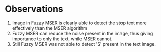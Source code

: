 # Observations

1. Image in Fuzzy MSER is clearly able to detect the stop text more effectively than the MSER algorithm
2. Fuzzy MSER can reduce the noise present in the image, thus giving importance to only the text, while MSER cannot.
3. Still Fuzzy MSER was not able to detect 'S' present in the text image.


